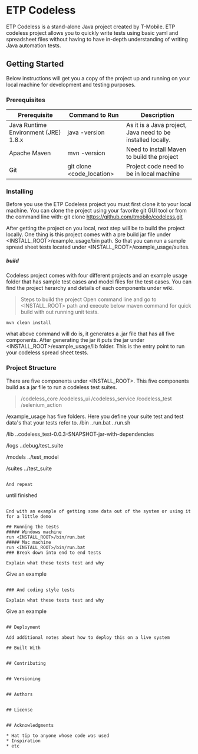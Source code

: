 # ETP Codeless

ETP Codeless is a stand-alone Java project created by T-Mobile. ETP codeless project allows you to quickly write tests using basic yaml and spreadsheet files without having to have in-depth understanding of writing Java automation tests.

## Getting Started

Below instructions will get you a copy of the project up and running on your local machine for development and testing purposes.

### Prerequisites

| Prerequisite | Command to Run | Description |
| ------------ | -------------- | -----------  |
| Java Runtime Environment (JRE) 1.8.x | java -version | As it is a Java project, Java need to be installed locally.
| Apache Maven | mvn -version | Need to install Maven to build the project |
| Git | git clone <code_location> | Project code need to be in local machine |

### Installing

Before you use the ETP Codeless project you must first clone it to your local machine. 
You can clone the project using your favorite git GUI tool or from the command line with: 
git clone https://github.com/tmobile/codeless.git

After getting the project on you local, next step will be to build the project locally. One thing is
this project comes with a pre build jar file under <INSTALL_ROOT>/example_usage/bin path. So that you can run
a sample spread sheet tests located under <INSTALL_ROOT>/example_usage/suites.

##### build
Codeless project comes with four different projects and an example usage folder that has sample test cases and model files for the test cases. You can find the project herarchy and details of each components under wiki.

> Steps to build the project
Open command line and go to <INSTALL_ROOT> path and execute below maven command for quick build with out running unit tests.
```
mvn clean install
```
what above command will do is, it generates a .jar file that has all five components. After generating the jar it puts the jar under <INSTALL_ROOT>/example_usage/lib folder. This is the entry point to run your codeless spread sheet tests.

### Project Structure

There are five components under <INSTALL_ROOT>. This five components build as a jar file to run a codeless test suites.
> /codeless_core
> /codeless_ui
> /codeless_service
> /codeless_test
> /selenium_action

/example_usage has five folders. Here you define your suite test and test data's that your tests refer to. 
/bin
..run.bat
..run.sh

/lib
..codeless_test-0.0.3-SNAPSHOT-jar-with-dependencies

/logs
..debug/test_suite

/models
../test_model

/suites
../test_suite
```

And repeat

```
until finished
```

End with an example of getting some data out of the system or using it for a little demo

## Running the tests
##### Windows machine
run <INSTALL_ROOT>/bin/run.bat
##### Mac machine
run <INSTALL_ROOT>/bin/run.bat
### Break down into end to end tests

Explain what these tests test and why

```
Give an example
```

### And coding style tests

Explain what these tests test and why

```
Give an example
```

## Deployment

Add additional notes about how to deploy this on a live system

## Built With


## Contributing


## Versioning


## Authors


## License


## Acknowledgments

* Hat tip to anyone whose code was used
* Inspiration
* etc
